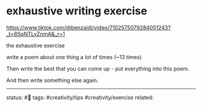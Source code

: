# exhaustive writing exercise
https://www.tiktok.com/@benzaidi/video/7102575079284051243?_t=8SqNTLvZnmA&_r=1

the exhaustive exercise

write a poem about one thing a lot of times (~13 times)

Then write the best that you can come up - put everything into this poem.

And then write something else again.



---
status: #🌱 
tags: #creativity/tips #creativity/exercise
related: 